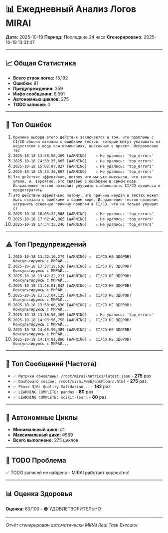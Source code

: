 # 📊 Ежедневный Анализ Логов MIRAI

**Дата:** 2025-10-19
**Период:** Последние 24 часа
**Сгенерировано:** 2025-10-19 13:31:47

---

## 📈 Общая Статистика

- **Всего строк логов:** 15,192
- **Ошибки:** 81
- **Предупреждения:** 359
- **Инфо сообщения:** 8,591
- **Автономных циклов:** 275
- **TODO записей:** 0

---

## 🔴 Топ Ошибок

1. `Причина выбора этого действия заключается в том, что проблемы с CI/CD обычно связаны с ошибками тестов, которые могут указывать на недостатки в коде или изменениях, внесенных в проект. Исправление тес`
2. `2025-10-18 13:58:56,469 [WARNING]    ⚠️ Не удалось: 'top_errors'`
3. `2025-10-18 14:30:25,805 [WARNING]    ⚠️ Не удалось: 'top_errors'`
4. `2025-10-18 15:02:07,827 [WARNING]    ⚠️ Не удалось: 'top_errors'`
5. `2025-10-18 15:33:36,807 [WARNING]    ⚠️ Не удалось: 'top_errors'`
6. `Это действие эффективно, потому что мы уже выяснили, что тесты упали, и, вероятно, это связано с ошибками в самом коде. Исправление тестов позволит улучшить стабильность CI/CD процесса и предотвратить`
7. `Это действие эффективно потому, что причина неудач в тестах может быть связана с ошибками в самом коде. Исправление тестов позволит устранить основную причину проблем в CI/CD, что не только улучшит ст`
8. `2025-10-18 16:05:22,508 [WARNING]    ⚠️ Не удалось: 'top_errors'`
9. `2025-10-18 17:02:48,065 [WARNING]    ⚠️ Не удалось: 'top_errors'`
10. `2025-10-18 17:34:22,246 [WARNING]    ⚠️ Не удалось: 'top_errors'`

---

## ⚠️ Топ Предупреждений

1. `2025-10-18 13:32:16,274 [WARNING] ⚠️  CI/CD НЕ ЗДОРОВ! Консультируюсь с МИРАЙ...`
2. `2025-10-18 13:37:19,628 [WARNING] ⚠️  CI/CD НЕ ЗДОРОВ! Консультируюсь с МИРАЙ...`
3. `2025-10-18 13:42:22,211 [WARNING] ⚠️  CI/CD НЕ ЗДОРОВ! Консультируюсь с МИРАЙ...`
4. `2025-10-18 13:48:01,842 [WARNING] ⚠️  CI/CD НЕ ЗДОРОВ! Консультируюсь с МИРАЙ...`
5. `2025-10-18 13:53:04,125 [WARNING] ⚠️  CI/CD НЕ ЗДОРОВ! Консультируюсь с МИРАЙ...`
6. `2025-10-18 13:58:06,630 [WARNING] ⚠️  CI/CD НЕ ЗДОРОВ! Консультируюсь с МИРАЙ...`
7. `2025-10-18 13:58:56,469 [WARNING]    ⚠️ Не удалось: 'top_errors'`
8. `2025-10-18 14:03:56,758 [WARNING] ⚠️  CI/CD НЕ ЗДОРОВ! Консультируюсь с МИРАЙ...`
9. `2025-10-18 14:08:59,389 [WARNING] ⚠️  CI/CD НЕ ЗДОРОВ! Консультируюсь с МИРАЙ...`
10. `2025-10-18 14:14:01,886 [WARNING] ⚠️  CI/CD НЕ ЗДОРОВ! Консультируюсь с МИРАЙ...`

---

## 💬 Топ Сообщений (Частота)

- `✅ Метрики обновлены: /root/mirai/metrics/latest.json` - **275** раз
- `✅ Dashboard создан: /root/mirai/web/dashboard.html` - **275** раз
- `✅ Phase 3/6: Quality Validation...` - **182** раз
- `✅ LEARNING COMPLETE: pandas` - **80** раз
- `✅ LEARNING COMPLETE: scikit-learn` - **80** раз

---

## 🔄 Автономные Циклы

- **Минимальный цикл:** #1
- **Максимальный цикл:** #569
- **Всего выполнено:** 275 циклов

---

## 🚨 TODO Проблема

✅ TODO записей не найдено - MIRAI работает корректно!

---

## 📊 Оценка Здоровья

**Оценка:** 60/100 - 🟠 УДОВЛЕТВОРИТЕЛЬНО

---

*Отчёт сгенерирован автоматически MIRAI Real Task Executor*
